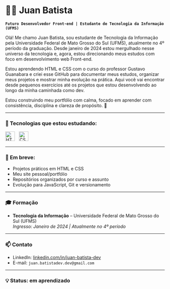 # 👨‍💻 Juan Batista

**`Futuro Desenvolvedor Front-end | Estudante de Tecnologia da Informação (UFMS)`**

Olá! Me chamo Juan Batista, sou estudante de Tecnologia da Informação pela Universidade Federal de Mato Grosso do Sul (UFMS), atualmente no 4º período da graduação. Desde janeiro de 2024 estou mergulhado nesse universo da tecnologia e, agora, estou direcionando meus estudos com foco em desenvolvimento web Front-end.

Estou aprendendo HTML e CSS com o curso do professor Gustavo Guanabara e criei esse GitHub para documentar meus estudos, organizar meus projetos e mostrar minha evolução na prática. Aqui você vai encontrar desde pequenos exercícios até os projetos que estou desenvolvendo ao longo da minha caminhada como dev.

Estou construindo meu portfólio com calma, focado em aprender com consistência, disciplina e clareza de propósito. 🤝

---

### 🚀 Tecnologias que estou estudando:

<img 
    align="left" 
    alt="HTML"
    title="HTML" 
    width="30px" 
    style="padding-right: 10px;" 
    src="https://cdn.jsdelivr.net/gh/devicons/devicon@latest/icons/html5/html5-original.svg" 
/>
<img 
    align="left" 
    alt="CSS" 
    title="CSS"
    width="30px" 
    style="padding-right: 10px;" 
    src="https://cdn.jsdelivr.net/gh/devicons/devicon@latest/icons/css3/css3-original.svg" 
/>

<br/>
<br/>

---

### 📘 Em breve:
- Projetos práticos em HTML e CSS
- Meu site pessoal/portfólio
- Repositórios organizados por curso e assunto
- Evolução para JavaScript, Git e versionamento

---

### 🎓 Formação

- **Tecnologia da Informação** – Universidade Federal de Mato Grosso do Sul (UFMS)  
  *Ingresso: Janeiro de 2024 | Atualmente no 4º período*

---

### 📫 Contato

- LinkedIn: [linkedin.com/in/juan-batista-dev](https://www.linkedin.com/in/juan-batista-dev)  
- E-mail: `juan.batistadev.dev@gmail.com`

---

### 💡 Status: em aprendizado
